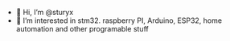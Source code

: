 - 👋 Hi, I’m @sturyx
- 👀 I’m interested in stm32. raspberry PI, Arduino, ESP32, home automation and other programable stuff


<!---
sturyx/sturyx is a ✨ special ✨ repository because its `README.md` (this file) appears on your GitHub profile.
You can click the Preview link to take a look at your changes.
--->

